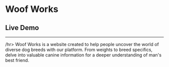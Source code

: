 # Woof Works


## Live Demo

<hr>/hr>
Woof Works is a website created to help people uncover the world of diverse dog breeds with our platform. From weights to breed specifics, delve into valuable canine information for a deeper understanding of man's best friend.
